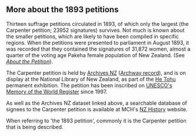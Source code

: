 ## More about the 1893 petitions

Thirteen suffrage petitions circulated in 1893, of which only the largest (the Carpenter petition; 23952 signatures) survives. Not much is known about the smaller petitions, which are likely to have been compiled in specific regions. When the petitions were presented to parliament in August 1893, it was recorded that they contained the signatures of 31,872 women, almost a quarter of the voting age Pakeha female population of New Zealand. (See [_About the Petition_](https://nzhistory.govt.nz/politics/womens-suffrage/about-the-petition)).

The Carpenter petition is held by [Archives NZ](http://archives.govt.nz/womens-suffrage-petition) ([Archway record](https://www.archway.archives.govt.nz/ViewEntity.do?code=25903)), and is on display at the National Library of New Zealand, as part of the [He Tohu](https://natlib.govt.nz/he-tohu) permanent exhibition. The petition has been inscribed on [UNESCO's Memory of the World Register](http://www.unesco.org/new/en/communication-and-information/flagship-project-activities/memory-of-the-world/register/full-list-of-registered-heritage/registered-heritage-page-8/the-1893-womens-suffrage-petition/#c183688) since 1997.

As well as the Archives NZ dataset linked above, a searchable database of signees to the Carpenter petition is available at MCH's [NZ History](https://nzhistory.govt.nz/politics/womens-suffrage/petition) website.

When referring to 'the 1893 petition', commonly it is the Carpenter petition that is being described.
